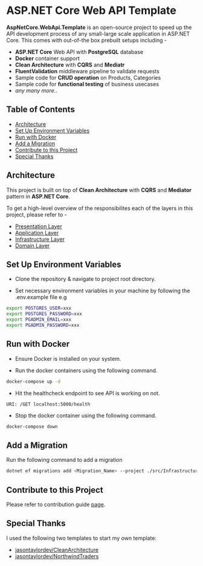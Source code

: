 # ASP.NET Core Web API Template

**AspNetCore.WebApi.Template** is an open-source project to speed up the API development process of any small-large scale application in ASP.NET Core. This comes with out-of-the box prebuilt setups including -

- **ASP.NET Core** Web API with **PostgreSQL** database
- **Docker** container support
- **Clean Architecture** with **CQRS** and **Mediatr**
- **FluentValidation** middleware pipeline to validate requests
- Sample code for **CRUD operation** on Products, Categories
- Sample code for **functional testing** of business usecases
- <i>any many more..</i>

## Table of Contents

- [Architecture](#architecture)
- [Set Up Environment Variables](#set-up-environment-variables)
- [Run with Docker](#run-with-docker)
- [Add a Migration](#add-a-migration)
- [Contribute to this Project](#contribute-to-this-project)
- [Special Thanks](#special-thanks)

## Architecture

This project is built on top of **Clean Architecture** with **CQRS** and **Mediator** pattern in **ASP.NET Core**.

To get a high-level overview of the responsibilites each of the layers in this project, please refer to -

- [Presentation Layer](src/Web/README.md)
- [Application Layer](src/Application/README.md)
- [Infrastructure Layer](src/Infrastructure/README.md)
- [Domain Layer](src/Domain/README.md)

## Set Up Environment Variables

- Clone the repository & navigate to project root directory.

- Set necessary environment variables in your machine by following the .env.example file e.g

```bash
export POSTGRES_USER=xxx
export POSTGRES_PASSWORD=xxx
export PGADMIN_EMAIL=xxx
export PGADMIN_PASSWORD=xxx
```

## Run with Docker

- Ensure Docker is installed on your system.

- Run the docker containers using the following command.

```bash
docker-compose up -d
```

- Hit the healthcheck endpoint to see API is working on not.

```
URI: /GET localhost:5000/health
```

- Stop the docker container using the following command.

```bash
docker-compose down
```

## Add a Migration

Run the following command to add a migration

```bash
dotnet ef migrations add <Migration_Name> --project ./src/Infrastructure --startup-project ./src/Web --output-dir ./Data/Migrations
```

## Contribute to this Project

Please refer to contribution guide [page](./CONTRIBUTING.md).

## Special Thanks

I used the following two templates to start my own template:

- [jasontaylordev/CleanArchitecture](https://github.com/jasontaylordev/CleanArchitecture)
- [jasontaylordev/NorthwindTraders](https://github.com/jasontaylordev/NorthwindTraders)
